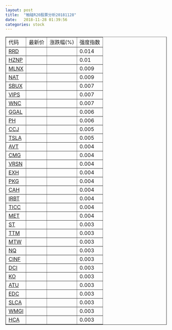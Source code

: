 ```yaml
---
layout: post
title:  "触碰R20股票分析20181128"
date:   2018-11-28 01:39:56
categories: stock
---
```

<script type="text/javascript">
var stockList = []
stockList.push('gb_rrd');
stockList.push('gb_hznp');
stockList.push('gb_mlnx');
stockList.push('gb_nat');
stockList.push('gb_sbux');
stockList.push('gb_vips');
stockList.push('gb_wnc');
stockList.push('gb_ggal');
stockList.push('gb_ph');
stockList.push('gb_ccj');
stockList.push('gb_tsla');
stockList.push('gb_avt');
stockList.push('gb_cmg');
stockList.push('gb_vrsn');
stockList.push('gb_exh');
stockList.push('gb_pkg');
stockList.push('gb_cah');
stockList.push('gb_irbt');
stockList.push('gb_ticc');
stockList.push('gb_met');
stockList.push('gb_st');
stockList.push('gb_ttm');
stockList.push('gb_mtw');
stockList.push('gb_nq');
stockList.push('gb_cinf');
stockList.push('gb_dci');
stockList.push('gb_ko');
stockList.push('gb_atu');
stockList.push('gb_edc');
stockList.push('gb_slca');
stockList.push('gb_wmgi');
stockList.push('gb_hca');
</script>

<table border="1">
 <tr>
 <td>代码</td>
  <td>最新价</td>
  <td>涨跌幅(%)</td>
 <td>强度指数</td>
</tr>
  <tr id="rrd"><td><a href="http://stock.finance.sina.com.cn/usstock/quotes/RRD.html" target="_blank">RRD</a></td><td></td><td></td><td>0.014</td></tr>
  <tr id="hznp"><td><a href="http://stock.finance.sina.com.cn/usstock/quotes/HZNP.html" target="_blank">HZNP</a></td><td></td><td></td><td>0.01</td></tr>
  <tr id="mlnx"><td><a href="http://stock.finance.sina.com.cn/usstock/quotes/MLNX.html" target="_blank">MLNX</a></td><td></td><td></td><td>0.009</td></tr>
  <tr id="nat"><td><a href="http://stock.finance.sina.com.cn/usstock/quotes/NAT.html" target="_blank">NAT</a></td><td></td><td></td><td>0.009</td></tr>
  <tr id="sbux"><td><a href="http://stock.finance.sina.com.cn/usstock/quotes/SBUX.html" target="_blank">SBUX</a></td><td></td><td></td><td>0.007</td></tr>
  <tr id="vips"><td><a href="http://stock.finance.sina.com.cn/usstock/quotes/VIPS.html" target="_blank">VIPS</a></td><td></td><td></td><td>0.007</td></tr>
  <tr id="wnc"><td><a href="http://stock.finance.sina.com.cn/usstock/quotes/WNC.html" target="_blank">WNC</a></td><td></td><td></td><td>0.007</td></tr>
  <tr id="ggal"><td><a href="http://stock.finance.sina.com.cn/usstock/quotes/GGAL.html" target="_blank">GGAL</a></td><td></td><td></td><td>0.006</td></tr>
  <tr id="ph"><td><a href="http://stock.finance.sina.com.cn/usstock/quotes/PH.html" target="_blank">PH</a></td><td></td><td></td><td>0.006</td></tr>
  <tr id="ccj"><td><a href="http://stock.finance.sina.com.cn/usstock/quotes/CCJ.html" target="_blank">CCJ</a></td><td></td><td></td><td>0.005</td></tr>
  <tr id="tsla"><td><a href="http://stock.finance.sina.com.cn/usstock/quotes/TSLA.html" target="_blank">TSLA</a></td><td></td><td></td><td>0.005</td></tr>
  <tr id="avt"><td><a href="http://stock.finance.sina.com.cn/usstock/quotes/AVT.html" target="_blank">AVT</a></td><td></td><td></td><td>0.004</td></tr>
  <tr id="cmg"><td><a href="http://stock.finance.sina.com.cn/usstock/quotes/CMG.html" target="_blank">CMG</a></td><td></td><td></td><td>0.004</td></tr>
  <tr id="vrsn"><td><a href="http://stock.finance.sina.com.cn/usstock/quotes/VRSN.html" target="_blank">VRSN</a></td><td></td><td></td><td>0.004</td></tr>
  <tr id="exh"><td><a href="http://stock.finance.sina.com.cn/usstock/quotes/EXH.html" target="_blank">EXH</a></td><td></td><td></td><td>0.004</td></tr>
  <tr id="pkg"><td><a href="http://stock.finance.sina.com.cn/usstock/quotes/PKG.html" target="_blank">PKG</a></td><td></td><td></td><td>0.004</td></tr>
  <tr id="cah"><td><a href="http://stock.finance.sina.com.cn/usstock/quotes/CAH.html" target="_blank">CAH</a></td><td></td><td></td><td>0.004</td></tr>
  <tr id="irbt"><td><a href="http://stock.finance.sina.com.cn/usstock/quotes/IRBT.html" target="_blank">IRBT</a></td><td></td><td></td><td>0.004</td></tr>
  <tr id="ticc"><td><a href="http://stock.finance.sina.com.cn/usstock/quotes/TICC.html" target="_blank">TICC</a></td><td></td><td></td><td>0.004</td></tr>
  <tr id="met"><td><a href="http://stock.finance.sina.com.cn/usstock/quotes/MET.html" target="_blank">MET</a></td><td></td><td></td><td>0.004</td></tr>
  <tr id="st"><td><a href="http://stock.finance.sina.com.cn/usstock/quotes/ST.html" target="_blank">ST</a></td><td></td><td></td><td>0.003</td></tr>
  <tr id="ttm"><td><a href="http://stock.finance.sina.com.cn/usstock/quotes/TTM.html" target="_blank">TTM</a></td><td></td><td></td><td>0.003</td></tr>
  <tr id="mtw"><td><a href="http://stock.finance.sina.com.cn/usstock/quotes/MTW.html" target="_blank">MTW</a></td><td></td><td></td><td>0.003</td></tr>
  <tr id="nq"><td><a href="http://stock.finance.sina.com.cn/usstock/quotes/NQ.html" target="_blank">NQ</a></td><td></td><td></td><td>0.003</td></tr>
  <tr id="cinf"><td><a href="http://stock.finance.sina.com.cn/usstock/quotes/CINF.html" target="_blank">CINF</a></td><td></td><td></td><td>0.003</td></tr>
  <tr id="dci"><td><a href="http://stock.finance.sina.com.cn/usstock/quotes/DCI.html" target="_blank">DCI</a></td><td></td><td></td><td>0.003</td></tr>
  <tr id="ko"><td><a href="http://stock.finance.sina.com.cn/usstock/quotes/KO.html" target="_blank">KO</a></td><td></td><td></td><td>0.003</td></tr>
  <tr id="atu"><td><a href="http://stock.finance.sina.com.cn/usstock/quotes/ATU.html" target="_blank">ATU</a></td><td></td><td></td><td>0.003</td></tr>
  <tr id="edc"><td><a href="http://stock.finance.sina.com.cn/usstock/quotes/EDC.html" target="_blank">EDC</a></td><td></td><td></td><td>0.003</td></tr>
  <tr id="slca"><td><a href="http://stock.finance.sina.com.cn/usstock/quotes/SLCA.html" target="_blank">SLCA</a></td><td></td><td></td><td>0.003</td></tr>
  <tr id="wmgi"><td><a href="http://stock.finance.sina.com.cn/usstock/quotes/WMGI.html" target="_blank">WMGI</a></td><td></td><td></td><td>0.003</td></tr>
  <tr id="hca"><td><a href="http://stock.finance.sina.com.cn/usstock/quotes/HCA.html" target="_blank">HCA</a></td><td></td><td></td><td>0.003</td></tr>
</table>
